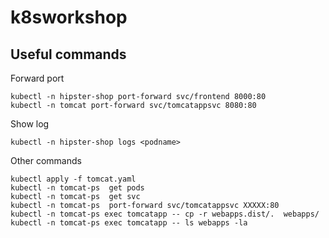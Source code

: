 # k8sworkshop


## Useful commands
Forward port

    kubectl -n hipster-shop port-forward svc/frontend 8000:80
    kubectl -n tomcat port-forward svc/tomcatappsvc 8080:80

Show log

    kubectl -n hipster-shop logs <podname>

Other commands

    kubectl apply -f tomcat.yaml
    kubectl -n tomcat-ps  get pods
    kubectl -n tomcat-ps  get svc
    kubectl -n tomcat-ps  port-forward svc/tomcatappsvc XXXXX:80
    kubectl -n tomcat-ps exec tomcatapp -- cp -r webapps.dist/.  webapps/
    kubectl -n tomcat-ps exec tomcatapp -- ls webapps -la

